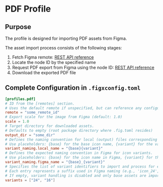 # PDF Profile

## Purpose

The profile is designed for importing PDF assets from Figma.

The asset import process consists of the following stages:
1. Fetch Figma remote: [REST API reference](https://www.figma.com/developers/api#get-file-nodes-endpoint)
1. Locate the node ID by the specified name
1. Request PDF export from Figma using the node ID: [REST API reference](https://www.figma.com/developers/api#get-images-endpoint)
1. Download the exported PDF file

## Complete Configuration in `.figxconfig.toml`

```toml
[profiles.pdf]
# ID from the [remotes] section. 
# Uses the default remote if unspecified, but can reference any configured remote
remote = "some_remote_id"
# Export scale for the image from Figma (default: 1.0)
scale = 1.0
# Target directory for downloaded assets. 
# Defaults to empty (root package directory where .fig.toml resides)
output_dir = "some_dir"
# Defines the naming convention for local (output) files corresponding to variants.
# Use placeholders: {base} for the base icon name, {variant} for the variant suffix.
variant_naming.local_name = "{base}{variant}"
# Defines the expected naming convention in Figma for icon variants.
# Use placeholders: {base} for the icon name in Figma, {variant} for the variant identifier.
variant_naming.figma_name = "{base}_{variant}"
# Specifies the list of variant identifiers to import and process for each base asset.
# Each entry represents a suffix used in Figma naming (e.g., 'icon_24', 'icon_16').
# If empty, variant handling is disabled and only base assets are imported.
variants = ["24", "16"]
```